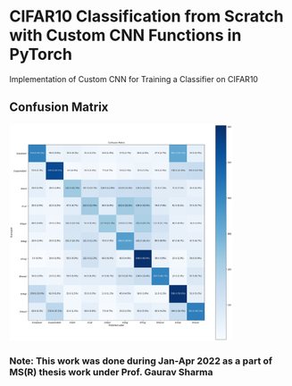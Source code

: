# CIFAR10 Classification from Scratch with Custom CNN Functions in PyTorch
 Implementation of Custom CNN for Training a Classifier on CIFAR10

## Confusion Matrix

<img src="confusion_matrix.png" width="400px"/>

### Note: This work was done during Jan-Apr 2022 as a part of MS(R) thesis work under Prof. Gaurav Sharma
